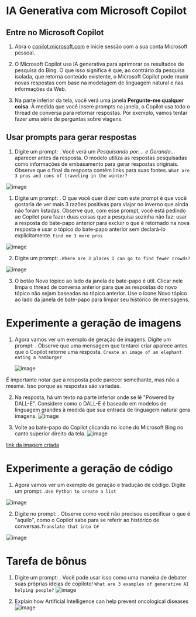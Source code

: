 # IA Generativa com Microsoft Copilot

## Entre no Microsoft Copilot

1. Abra o [copilot.microsoft.com](copilot.microsoft.com) e inicie sessão com a sua conta Microsoft pessoal.

2. O Microsoft Copilot usa IA generativa para aprimorar os resultados de pesquisa do Bing. O que isso significa é que, ao contrário da pesquisa isolada, que retorna conteúdo existente, o Microsoft Copilot pode reunir novas respostas com base na modelagem de linguagem natural e nas informações da Web.

3. Na parte inferior da tela, você verá uma janela **Pergunte-me qualquer coisa**. À medida que você insere prompts na janela, o Copilot usa todo o thread de conversa para retornar respostas. Por exemplo, vamos tentar fazer uma série de perguntas sobre viagens.

## Usar prompts para gerar respostas
1. Digite um prompt: . Você verá um _Pesquisando por:... e Gerando..._ aparecer antes da resposta. O modelo utiliza as respostas pesquisadas como informações de embasamento para gerar respostas originais. Observe que o final da resposta contém links para suas fontes.
   `What are 3 pros and cons of traveling in the winter?`

![image](https://github.com/jacquelinepalumbo/IA-generativa-Microsoft-Copilot/assets/119548193/494226a7-6827-449c-9a21-dc6a6c38c56a)

1. Digite um prompt: . O que você quer dizer com este prompt é que você gostaria de ver mais 3 razões positivas para viajar no inverno que ainda não foram listadas. Observe que, com esse prompt, você está pedindo ao Copilot para fazer duas coisas que a pesquisa sozinha não faz: usar a resposta do bate-papo anterior para excluir o que é retornado na nova resposta e usar o tópico do bate-papo anterior sem declará-lo explicitamente.
`Find me 3 more pros`

![image](https://github.com/jacquelinepalumbo/IA-generativa-Microsoft-Copilot/assets/119548193/5eb9d5ca-dbcf-4510-9eac-ebc20b6e8ed2)


2. Digite um prompt: 
`.Where are 3 places I can go to find fewer crowds?`

![image](https://github.com/jacquelinepalumbo/IA-generativa-Microsoft-Copilot/assets/119548193/4a8c83f7-063c-4ea6-9a71-4267492f9f4f)


3. O botão Novo tópico ao lado da janela de bate-papo é útil. Clicar nele limpa o thread de conversa anterior para que as respostas do novo tópico não sejam baseadas no tópico anterior. Use o ícone Novo tópico ao lado da janela de bate-papo para limpar seu histórico de mensagens.


# Experimente a geração de imagens

1. Agora vamos ver um exemplo de geração de imagens. Digite um prompt: . Observe que uma mensagem que tentarei criar aparece antes que o Copilot retorne uma resposta.
   `Create an image of an elephant eating a hamburger`

   ![image](https://github.com/jacquelinepalumbo/IA-generativa-Microsoft-Copilot/assets/119548193/d019e5cc-35ea-48d2-9cd9-15e15ebdc806)

É importante notar que a resposta pode parecer semelhante, mas não a mesma. Isso porque as respostas são variadas.

2. Na resposta, há um texto na parte inferior onde se lê "Powered by DALL-E". Considere como o DALL-E é baseado em modelos de linguagem grandes à medida que sua entrada de linguagem natural gera imagens.
![image](https://github.com/jacquelinepalumbo/IA-generativa-Microsoft-Copilot/assets/119548193/2d9747a0-1307-4b4a-a92f-5e7c944f682f)

3. Volte ao bate-papo do Copilot clicando no ícone do Microsoft Bing no canto superior direito da tela.
![image](https://github.com/jacquelinepalumbo/IA-generativa-Microsoft-Copilot/assets/119548193/4edf5b5a-0e87-4547-a937-68e26e9c2a99)


[link da imagem criada](https://copilot.microsoft.com/images/create/an-elephant-eating-a-hamburger/1-65f36318dc3f4c9dae6d92e8c3bd597c?FORM=SYDBIC)

# Experimente a geração de código

1. Agora vamos ver um exemplo de geração e tradução de código. Digite um prompt: .`Use Python to create a list`

![image](https://github.com/jacquelinepalumbo/IA-generativa-Microsoft-Copilot/assets/119548193/17248491-a127-43dd-9805-abff7f706a49)


2. Digite no prompt: . Observe como você não precisou especificar o que é "aquilo", como o Copilot sabe para se referir ao histórico de conversas.`Translate that into C#`

![image](https://github.com/jacquelinepalumbo/IA-generativa-Microsoft-Copilot/assets/119548193/5af5e2ec-540b-47ae-9a53-59231412b883)

# Tarefa de bônus

1. Digite um prompt: . Você pode usar isso como uma maneira de debater suas próprias ideias de copiloto!
   `What are 3 examples of generative AI helping people?`
![image](https://github.com/jacquelinepalumbo/IA-generativa-Microsoft-Copilot/assets/119548193/80d0cf6c-d4b8-4bf4-8b85-b200e6104f3a)


2. Explain how Artificial Intelligence can help prevent oncological diseases
   ![image](https://github.com/jacquelinepalumbo/IA-generativa-Microsoft-Copilot/assets/119548193/b6f4ad1e-4608-49d7-b37d-937f104272af)

